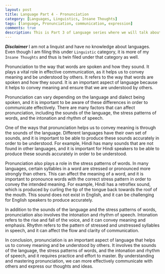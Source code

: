 ```yaml
---
layout: post
title: Language Part 4 - Pronunciation
category: [Languages, Linguistics, Insane Thoughts]
tags: [language, Pronunciation, communication, expression]
comments: true
description: This is Part 3 of Language series where we will talk about vocabulary.
---
```


***Disclaimer***
I am not a linquist and have no knowledge about languages. Even though I am filing this under `Linguistic` category, it is more of my `Insane Thoughts` and thus is twin filed under that category as well.

Pronunciation to the way that words are spoken and how they sound. It plays a vital role in effective communication, as it helps us to convey meaning and be understood by others. It refers to the way that words are spoken and how they sound. It is an important aspect of language because it helps to convey meaning and ensure that we are understood by others. 

Pronunciation can vary depending on the language and dialect being spoken, and it is important to be aware of these differences in order to communicate effectively. There are many factors that can affect pronunciation, including the sounds of the language, the stress patterns of words, and the intonation and rhythm of speech. 

One of the ways that pronunciation helps us to convey meaning is through the sounds of the language. Different languages have their own set of sounds, and it is important to be able to produce these sounds accurately in order to be understood. For example, Hindi has many sounds that are not found in other languages, and it is important for Hindi speakers to be able to produce these sounds accurately in order to be understood. 

Pronunciation also plays a role in the stress patterns of words. In many languages, certain syllables in a word are stressed or pronounced more strongly than others. This can affect the meaning of a word, and it is important to pronounce words with the correct stress pattern in order to convey the intended meaning. For example, Hindi has a retroflex sound, which is produced by curling the tip of the tongue back towards the roof of the mouth. This sound does not exist in English, and it can be challenging for English speakers to produce accurately.

In addition to the sounds of the language and the stress patterns of words, pronunciation also involves the intonation and rhythm of speech. Intonation refers to the rise and fall of the voice, and it can convey meaning and emphasis. Rhythm refers to the pattern of stressed and unstressed syllables in speech, and it can affect the flow and clarity of communication.

In conclusion, pronunciation is an important aspect of language that helps us to convey meaning and be understood by others. It involves the sounds of the language, the stress patterns of words, and the intonation and rhythm of speech, and it requires practice and effort to master. By understanding and mastering pronunciation, we can more effectively communicate with others and express our thoughts and ideas. 



